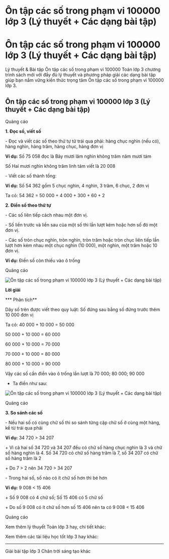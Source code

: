 # Ôn tập các số trong phạm vi 100000 lớp 3 (Lý thuyết + Các dạng bài tập)

# Ôn tập các số trong phạm vi 100000 lớp 3 (Lý thuyết + Các dạng bài tập)

Lý thuyết & Bài tập Ôn tập các số trong phạm vi 100000 Toán lớp 3 chương trình sách mới với đầy đủ lý thuyết và phương pháp giải các dạng bài tập giúp bạn nắm vững kiến thức trọng tâm Ôn tập các số trong phạm vi 100000 lớp 3.

## Ôn tập các số trong phạm vi 100000 lớp 3 (Lý thuyết + Các dạng bài tập)

Quảng cáo

**1\. Đọc số, viết số**

\- Đọc và viết các số theo thứ tự từ trái qua phải: hàng chục nghìn (nếu có), hàng nghìn, hàng trăm, hàng chục, hàng đơn vị

**Ví dụ:** Số 75 058 đọc là Bảy mươi lăm nghìn không trăm năm mươi tám

Số Hai mươi nghìn không trăm linh tám viết là 20 008

\- Viết các số thành tổng: 

**Ví dụ:** Số 54 362 gồm 5 chục nghìn, 4 nghìn, 3 trăm, 6 chục, 2 đơn vị 

Ta có: 54 362 = 50 000 + 4 000 + 300 + 60 + 2

**2\. Điền số theo thứ tự**

\- Các số liên tiếp cách nhau một đơn vị.

\- Số liền trước và liền sau của một số thì lần lượt kém hoặc hơn số đó một đơn vị.

\- Các số tròn chục nghìn, tròn nghìn, tròn trăm hoặc tròn chục liên tiếp lần lượt hơn kém nhau một chục nghìn (10 000), một nghìn, một trăm hoặc 10 đơn vị.

**Ví dụ:** Điền số còn thiếu vào ô trống

Quảng cáo

![Ôn tập các số trong phạm vi 100000 lớp 3 \(Lý thuyết + Các dạng bài tập\)](https://vietjack.com/toan-3-ct/images/ly-thuyet-on-tap-cac-so-trong-pham-vi-100000.PNG)

**Lời giải**

*** Phân tích**

Dãy số trên được viết theo quy luật: Số đứng sau bằng số đứng trước thêm 10 000 đơn vị

Ta có: 40 000 + 10 000 = 50 000

50 000 + 10 000 = 60 000

60 000 + 10 000 = 70 000

70 000 + 10 000 = 80 000

80 000 + 10 000 = 90 000

Vậy các số cần điền vào ô trống lần lượt là 70 000; 80 000; 90 000

* Ta điền như sau:

![Ôn tập các số trong phạm vi 100000 lớp 3 \(Lý thuyết + Các dạng bài tập\)](https://vietjack.com/toan-3-ct/images/ly-thuyet-on-tap-cac-so-trong-pham-vi-100000-1.PNG)

Quảng cáo

**3\. So sánh các số**

\- Nếu hai số có cùng chữ số thì so sánh từng cặp chữ số ở cùng một hàng, kể từ trái qua phải

**Ví dụ:** 34 720 > 34 207

\+ Vì cả hai số 34 720 và 34 207 đều có chữ số hàng chục nghìn là 3 và chữ số hàng nghìn là 4. Số 34 720 có chữ số hàng trăm là 7, số 34 207 có chữ số hàng trăm là 2 

\+ Do 7 > 2 nên 34 720 > 34 207

\- Trong hai số, số nào có ít chữ số hơn thì bé hơn

**Ví dụ:** 9 008 < 15 406

\+ Số 9 008 có 4 chữ số; Số 15 406 có 5 chữ số

\+ Do số 9 008 có ít chữ số hơn số 15 406 nên ta có 9 008 < 15 406

Quảng cáo

Xem thêm lý thuyết Toán lớp 3 hay, chi tiết khác:

Xem thêm các tài liệu học tốt lớp 3 hay khác:

* * *

Giải bài tập lớp 3 Chân trời sáng tạo khác
